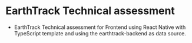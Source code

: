 # EarthTrack Technical assessment 

* EarthTrack Technical assessment for Frontend using React Native with TypeScript template and using the earthtrack-backend as data source.